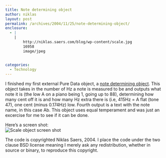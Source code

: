 ```yaml
---
title: Note determining object
author: niklas
layout: post
permalink: /archives/2004/11/25/note-determining-object/
enclosure:
  - |
    |
        http://niklas.saers.com/blog/wp-content/scale.jpg
        16958
        image/jpeg
        
        
categories:
  - Technology
---
```

I finished my first external Pure Data object, a <a href="http://niklas.saers.com/blog/wp-content/scale.tgz" title="Pd note determining object" class="broken_link">note determining object</a>. This object takes in the number of Hz a note is measured to be and outputs what note it is (the low A on a piano being 1, going up to 88), determining how many cent off it is and how many Hz extra there is (i.e, 415Hz = A flat (tone 47), one cent (minus 0.174Hz) low. Fourth output is a text with the note name, in this case Ab. This object uses equal temperament and was just an excercise for me to see if it can be done.

Here&#8217;s a screen shot:  
![Scale object screen shot][1]

The code is copyrighted Niklas Saers, 2004. I place the code under the two clause BSD license meaning I merely ask any redistribution, whether in source or binary, to reproduce this copyright.

 [1]: http://niklas.saers.com/blog/wp-content/scale.jpg